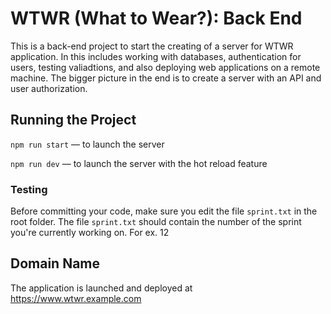 # WTWR (What to Wear?): Back End
This is a back-end project to start the creating of a server for WTWR application. In this includes working with databases, authentication for users, testing valiadtions, and also deploying web applications on a remote machine. The bigger picture in the end is to create a server with an API and user authorization.
## Running the Project
`npm run start` — to launch the server 

`npm run dev` — to launch the server with the hot reload feature

### Testing
Before committing your code, make sure you edit the file `sprint.txt` in the root folder. The file `sprint.txt` should contain the number of the sprint you're currently working on. For ex. 12

## Domain Name
The application is launched and deployed at https://www.wtwr.example.com
